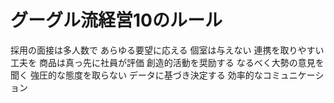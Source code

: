 # グーグル流経営10のルール
 採用の面接は多人数で
 あらゆる要望に応える
 個室は与えない
 連携を取りやすい工夫を
 商品は真っ先に社員が評価
 創造的活動を奨励する
 なるべく大勢の意見を聞く
 強圧的な態度を取らない
 データに基づき決定する
 効率的なコミュニケーション
